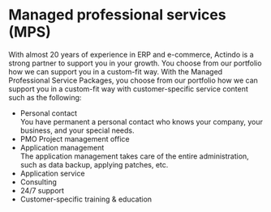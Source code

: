 # Managed professional services (MPS)


With almost 20 years of experience in ERP and e-commerce, Actindo is a strong partner to support you in your growth. You choose from our portfolio how we can support you in a custom-fit way.
With the Managed Professional Service Packages, you choose from our portfolio how we can support you in a custom-fit way with customer-specific service content such as the following:
- Personal contact   
    You have permanent a personal contact who knows your company, your business, and your special needs.
- PMO Project management office   
- Application management   
    The application management takes care of the entire administration, such as data backup, applying patches, etc.
- Application service   
- Consulting   
- 24/7 support  
- Customer-specific training & education
